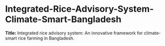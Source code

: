 # Integrated-Rice-Advisory-System-Climate-Smart-Bangladesh

**Title:** Integrated rice advisory system: An innovative framework for climate-smart rice farming in Bangladesh. 
